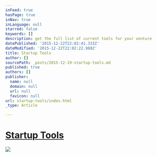 ```yaml
---
inFeed: true
hasPage: true
inNav: true
inLanguage: null
starred: false
keywords: []
description: get the full list of current tools for your venture
datePublished: '2015-12-22T22:02:41.333Z'
dateModified: '2015-12-22T22:02:22.988Z'
title: Startup Tools
author: []
sourcePath: _posts/2015-12-19-startup-tools.md
published: true
authors: []
publisher:
  name: null
  domain: null
  url: null
  favicon: null
url: startup-tools/index.html
_type: Article

---
```

# [Startup Tools][0]
![](https://s3-us-west-2.amazonaws.com/the-grid-img/p/d5487489e748b5ed29e50f9d0c7351a62773da52.jpg)

[0]: http://steveblank.com/tools-and-blogs-for-entrepreneurs/